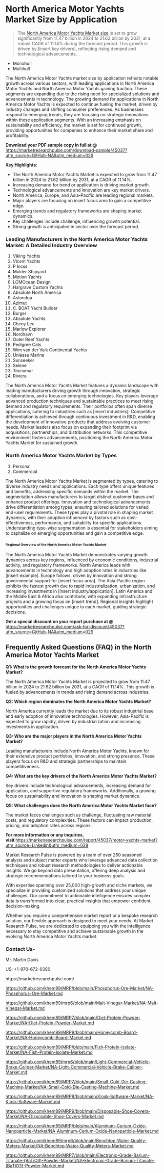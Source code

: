 <h1>North America Motor Yachts Market&nbsp;Size by Application</h1><blockquote><p>The <a href="https://marketresearchpulse.com/download-sample/45037?utm_source=GitHub-NA&amp;utm_medium=029">North America Motor Yachts Market size</a> is set to grow significantly from 11.47 billion in 2024 to 21.62 billion by 2031, at a robust CAGR of 11.14% during the forecast period. This growth is driven by [insert key drivers], reflecting rising demand and technological advancements.</p></blockquote><ul><li>Monohull<li> Multihull</li></ul><p>The North America Motor Yachts market size by application reflects notable growth across various sectors, with leading applications in North America Motor Yachts and North America Motor Yachts gaining traction. These segments are expanding due to the rising need for specialized solutions and advancements in technology. The growing demand for applications in North America Motor Yachts is expected to continue fueling the market, driven by industry changes and shifting consumer preferences. As businesses respond to emerging trends, they are focusing on strategic innovations within these application segments. With an increasing emphasis on sustainability and efficiency, the market is set for continued growth, providing opportunities for companies to enhance their market share and profitability.</p><p><strong>Download your PDF sample copy in full at @ </strong><a href="https://marketresearchpulse.com/download-sample/45037?utm_source=GitHub-NA&amp;utm_medium=029">https://marketresearchpulse.com/download-sample/45037?utm_source=GitHub-NA&amp;utm_medium=029</a></p><p><strong>Key Highlights: </strong></p><ul><li>The North America Motor Yachts Market is expected to grow from 11.47 billion in 2024 to 21.62 billion by 2031, at a CAGR of 11.14%.</li><li>Increasing demand for trend or application is driving market growth.</li><li>Technological advancements and innovation are key market drivers.</li><li>North America, Europe, and Asia-Pacific are leading regional markets.</li><li>Major players are focusing on insert focus area to gain a competitive edge.</li><li>Emerging trends and regulatory frameworks are shaping market dynamics.</li><li>Key challenges include challenge, influencing growth potential.</li><li>Strong growth is anticipated in sector over the forecast period.</li></ul><h3>Leading Manufacturers in the North America Motor Yachts Market: A Detailed Industry Overview</h3><ol><li>Viking Yachts</li><li>Vicem Yachts</li><li>P Incss</li><li>Mulder Shipyard</li><li>Motion Yachts</li><li>LOMOcean Design</li><li>Hargrave Custom Yachts</li><li>Absolute North America</li><li>Astondoa</li><li>Azimut</li><li>C. BOAT Yacht Builder</li><li>Burger</li><li>Absolute Yachts</li><li>Cheoy Lee</li><li>Marlow Explorer</li><li>Nordhavn</li><li>Outer Reef Yachts</li><li>Pedigree Cats</li><li>Wim van der Valk Continental Yachts</li><li>Uniesse Marine</li><li>Sunseeker</li><li>Selene</li><li>Tecnomar</li><li>Riviera</li></ol><div class="flex max-w-full flex-col flex-grow"><div class="min-h-8 text-message flex w-full flex-col items-end gap-2 whitespace-normal break-words [.text-message+&amp;]:mt-5" dir="auto" data-message-author-role="assistant" data-message-id="fd8432e4-4910-450d-b182-61b7bfb0a01f" data-message-model-slug="gpt-4o"><div class="flex w-full flex-col gap-1 empty:hidden first:pt-[3px]"><div class="markdown prose w-full break-words dark:prose-invert light"><p>The North America Motor Yachts Market features a dynamic landscape with leading manufacturers driving growth through innovation, strategic collaborations, and a focus on emerging technologies. Key players leverage advanced production techniques and sustainable practices to meet rising demand and regulatory requirements. Their portfolios often span diverse applications, catering to industries such as [insert industries]. Competitive differentiation is achieved through continuous investment in R&amp;D, enabling the development of innovative products that address evolving customer needs. Market leaders also focus on expanding their footprint via acquisitions, partnerships, and distribution networks. This competitive environment fosters advancements, positioning the North America Motor Yachts Market for sustained growth.</p></div></div></div></div><h3>North America Motor Yachts Market by Types</h3><ol><li>Personal<li> Commercial</li></ol><div class="flex max-w-full flex-col flex-grow"><div class="min-h-8 text-message flex w-full flex-col items-end gap-2 whitespace-normal break-words [.text-message+&amp;]:mt-5" dir="auto" data-message-author-role="assistant" data-message-id="084470be-0bb7-4664-bddf-5156b4f41249" data-message-model-slug="gpt-4o-mini"><div class="flex w-full flex-col gap-1 empty:hidden first:pt-[3px]"><div class="markdown prose w-full break-words dark:prose-invert light"><p>The North America Motor Yachts Market is segmented by types, catering to diverse industry needs and applications. Each type offers unique features and benefits, addressing specific demands within the market. The segmentation allows manufacturers to target distinct customer bases and enhance product offerings. Innovation and technological advancements drive differentiation among types, ensuring tailored solutions for varied end-user requirements. These types play a pivotal role in shaping market dynamics, with their adoption influenced by factors such as cost-effectiveness, performance, and suitability for specific applications. Understanding type-wise segmentation is essential for stakeholders aiming to capitalize on emerging opportunities and gain a competitive edge.</p></div></div></div></div><h3><span style="font-size: 11px;">Regional Overview of the North America Motor Yachts Market</span></h3><div class="flex max-w-full flex-col flex-grow"><div class="min-h-8 text-message flex w-full flex-col items-end gap-2 whitespace-normal break-words [.text-message+&amp;]:mt-5" dir="auto" data-message-author-role="assistant" data-message-id="e9038762-ce64-4e30-91c9-9bd413514231" data-message-model-slug="gpt-4o-mini"><div class="flex w-full flex-col gap-1 empty:hidden first:pt-[3px]"><div class="markdown prose w-full break-words dark:prose-invert light"><p>The North America Motor Yachts Market demonstrates varying growth dynamics across key regions, influenced by economic conditions, industrial activity, and regulatory frameworks. North America leads with advancements in technology and high adoption rates in industries like [insert example]. Europe follows, driven by innovation and strong governmental support for [insert focus area]. The Asia-Pacific region exhibits the fastest growth due to rapid industrialization, urbanization, and increasing investments in [insert industry/application]. Latin America and the Middle East &amp; Africa also contribute, with expanding infrastructure projects and a growing focus on [insert trend]. Regional insights highlight opportunities and challenges unique to each market, guiding strategic decisions.</p></div></div></div></div><p><strong>Get a special discount on your report purchase at @ </strong><a href="https://marketresearchpulse.com/ask-for-discount/45037?utm_source=GitHub-NA&amp;utm_medium=029">https://marketresearchpulse.com/ask-for-discount/45037?utm_source=GitHub-NA&amp;utm_medium=029</a></p><h2>Frequently Asked Questions (FAQ) in the North America Motor Yachts Market</h2><p><strong>Q1: What is the growth forecast for the North America Motor Yachts Market?</strong></p><p>The North America Motor Yachts Market is projected to grow from 11.47 billion in 2024 to 21.62 billion by 2031, at a CAGR of 11.14%. This growth is fueled by advancements in trends and rising demand across industries.</p><p><strong>Q2: Which region dominates the North America Motor Yachts Market?</strong></p><p>North America currently leads the market due to its robust industrial base and early adoption of innovative technologies. However, Asia-Pacific is expected to grow rapidly, driven by industrialization and increasing investments in application.</p><p><strong>Q3: Who are the major players in the North America Motor Yachts Market?</strong></p><p>Leading manufacturers include North America Motor Yachts, known for their extensive product portfolios, innovation, and strong presence. These players focus on R&amp;D and strategic partnerships to maintain competitiveness.</p><p><strong>Q4: What are the key drivers of the North America Motor Yachts Market?</strong></p><p>Key drivers include technological advancements, increasing demand for application, and supportive regulatory frameworks. Additionally, a growing focus on sustainability and innovation is shaping market dynamics.</p><p><strong>Q5: What challenges does the North America Motor Yachts Market face?</strong></p><p>The market faces challenges such as challenge, fluctuating raw material costs, and regulatory complexities. These factors can impact production, pricing, and adoption rates across regions.</p><p><strong>For more information or any inquiries, visit&nbsp;</strong><a href="https://marketresearchpulse.com/report/45037/motor-yachts-market?utm_source=Linkedin&utm_medium=029">https://marketresearchpulse.com/report/45037/motor-yachts-market?utm_source=Linkedin&utm_medium=029</a></p><p>Market Research Pulse is powered by a team of over 250 seasoned analysts and subject matter experts who leverage advanced data collection techniques and robust research methodologies to deliver actionable insights. We go beyond data presentation, offering deep analysis and strategic recommendations tailored to your business goals.</p><p>With expertise spanning over 25,000 high-growth and niche markets, we specialize in providing customized solutions that address your unique challenges. Our commitment to actionable intelligence ensures complex data is transformed into clear, practical insights that empower confident decision-making.</p><p>Whether you require a comprehensive market report or a bespoke research solution, our flexible approach is designed to meet your needs. At Market Research Pulse, we are dedicated to equipping you with the intelligence necessary to stay competitive and achieve sustainable growth in the evolving North America Motor Yachts market.</p><h3><strong>Contact Us-</strong></h3><p>Mr. Martin Davis</p><p>US: +1-970-672-0390</p><p>https://marketresearchpulse.com/</p><p><a href="https://github.com/khem89/MRP/blob/main/Phosphorus-Ore-Market/NA-Phosphorus-Ore-Market.md">https://github.com/khem89/MRP/blob/main/Phosphorus-Ore-Market/NA-Phosphorus-Ore-Market.md</a></p><p><a href="https://github.com/khem89/mrp6/blob/main/Malt-Vinegar-Market/NA-Malt-Vinegar-Market.md">https://github.com/khem89/mrp6/blob/main/Malt-Vinegar-Market/NA-Malt-Vinegar-Market.md</a></p><p><a href="https://github.com/khem89/MRP7/blob/main/Diet-Protein-Powder-Market/NA-Diet-Protein-Powder-Market.md">https://github.com/khem89/MRP7/blob/main/Diet-Protein-Powder-Market/NA-Diet-Protein-Powder-Market.md</a></p><p><a href="https://github.com/khem89/MRP8/blob/main/Honeycomb-Board-Market/NA-Honeycomb-Board-Market.md">https://github.com/khem89/MRP8/blob/main/Honeycomb-Board-Market/NA-Honeycomb-Board-Market.md</a></p><p><a href="https://github.com/khem89/MRP/blob/main/Fish-Protein-Isolate-Market/NA-Fish-Protein-Isolate-Market.md">https://github.com/khem89/MRP/blob/main/Fish-Protein-Isolate-Market/NA-Fish-Protein-Isolate-Market.md</a></p><p><a href="https://github.com/khem89/mrp6/blob/main/Light-Commercial-Vehicle-Brake-Caliper-Market/NA-Light-Commercial-Vehicle-Brake-Caliper-Market.md">https://github.com/khem89/mrp6/blob/main/Light-Commercial-Vehicle-Brake-Caliper-Market/NA-Light-Commercial-Vehicle-Brake-Caliper-Market.md</a></p><p><a href="https://github.com/khem89/MRP7/blob/main/Small-Cold-Die-Casting-Machine-Market/NA-Small-Cold-Die-Casting-Machine-Market.md">https://github.com/khem89/MRP7/blob/main/Small-Cold-Die-Casting-Machine-Market/NA-Small-Cold-Die-Casting-Machine-Market.md</a></p><p><a href="https://github.com/khem89/MRP8/blob/main/Kiosk-Software-Market/NA-Kiosk-Software-Market.md">https://github.com/khem89/MRP8/blob/main/Kiosk-Software-Market/NA-Kiosk-Software-Market.md</a></p><p><a href="https://github.com/khem89/MRP9/blob/main/Disposable-Shoe-Covers-Market/NA-Disposable-Shoe-Covers-Market.md">https://github.com/khem89/MRP9/blob/main/Disposable-Shoe-Covers-Market/NA-Disposable-Shoe-Covers-Market.md</a></p><p><a href="https://github.com/khem89/MRP/blob/main/Aluminum-Cerium-Oxide-Nanoparticle-Market/NA-Aluminum-Cerium-Oxide-Nanoparticle-Market.md">https://github.com/khem89/MRP/blob/main/Aluminum-Cerium-Oxide-Nanoparticle-Market/NA-Aluminum-Cerium-Oxide-Nanoparticle-Market.md</a></p><p><a href="https://github.com/khem89/mrp6/blob/main/Benchtop-Water-Quality-Meters-Market/NA-Benchtop-Water-Quality-Meters-Market.md">https://github.com/khem89/mrp6/blob/main/Benchtop-Water-Quality-Meters-Market/NA-Benchtop-Water-Quality-Meters-Market.md</a></p><p><a href="https://github.com/khem89/MRP7/blob/main/Electronic-Grade-Barium-Titanate-(BaTiO3)-Powder-Market/NA-Electronic-Grade-Barium-Titanate-(BaTiO3)-Powder-Market.md">https://github.com/khem89/MRP7/blob/main/Electronic-Grade-Barium-Titanate-(BaTiO3)-Powder-Market/NA-Electronic-Grade-Barium-Titanate-(BaTiO3)-Powder-Market.md</a></p>
